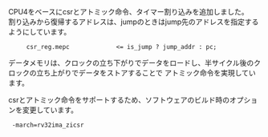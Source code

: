 CPU4をベースにcsrとアトミック命令、タイマー割り込みを追加しました。</br>
割り込みから復帰するアドレスは、jumpのときはjump先のアドレスを指定するようにしています。

```
     csr_reg.mepc             <= is_jump ? jump_addr : pc;
```

データメモリは、クロックの立ち下がりでデータをロードし、半サイクル後のクロックの立ち上がりでデータをストアすることで
アトミック命令を実現しています。

csrとアトミック命令をサポートするため、ソフトウェアのビルド時のオプションを変更しています。
```
 -march=rv32ima_zicsr
```
